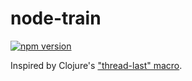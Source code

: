 # node-train

[![npm version](https://badge.fury.io/js/node-train.svg)](https://badge.fury.io/js/node-train)

Inspired by Clojure's ["thread-last" macro](https://clojuredocs.org/clojure.core/-%3E%3E).
